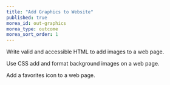 ```yaml
---
title: "Add Graphics to Website"
published: true
morea_id: out-graphics
morea_type: outcome
morea_sort_order: 1
---
```


Write valid and accessible HTML to add images to a web page.

Use CSS add and format background images on a web page.

Add a favorites icon to a web page.
